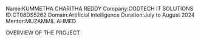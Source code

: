 Name:KUMMETHA CHARITHA REDDY
Company:CODTECH IT SOLUTIONS
ID:CT08DS5262
Domain:Artificial Intelligence
Duration:July to August 2024
Mentor:MUZAMMIL AHMED



OVERVIEW OF THE PROJECT
